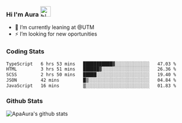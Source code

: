 ### Hi I'm Aura <img src="https://user-images.githubusercontent.com/1303154/88677602-1635ba80-d120-11ea-84d8-d263ba5fc3c0.gif" width="28px" alt="hi">

- 🔭 I’m currently leaning at @UTM
- ⚡ I’m looking for new oportunities


### Coding Stats

<!--START_SECTION:waka-->

```txt
TypeScript   6 hrs 53 mins   ███████████▓░░░░░░░░░░░░░   47.03 %
HTML         3 hrs 51 mins   ██████▓░░░░░░░░░░░░░░░░░░   26.36 %
SCSS         2 hrs 50 mins   █████░░░░░░░░░░░░░░░░░░░░   19.40 %
JSON         42 mins         █▒░░░░░░░░░░░░░░░░░░░░░░░   04.84 %
JavaScript   16 mins         ▒░░░░░░░░░░░░░░░░░░░░░░░░   01.83 %
```

<!--END_SECTION:waka-->

### Github Stats

![ApaAura's github stats](https://github-readme-stats.vercel.app/api?username=ApaAura&count_private=true&theme=tokyonight&hide=contribs,prs)
